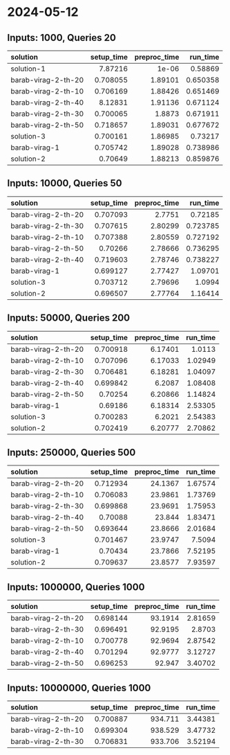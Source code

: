 # 2024-05-12

## Inputs: 1000, Queries 20

| solution            |   setup_time |   preproc_time |   run_time |
|:--------------------|-------------:|---------------:|-----------:|
| solution-1          |     7.87216  |        1e-06   |   0.58869  |
| barab-virag-2-th-20 |     0.708055 |        1.89101 |   0.650358 |
| barab-virag-2-th-10 |     0.706169 |        1.88426 |   0.651469 |
| barab-virag-2-th-40 |     8.12831  |        1.91136 |   0.671124 |
| barab-virag-2-th-30 |     0.700065 |        1.8873  |   0.671911 |
| barab-virag-2-th-50 |     0.718657 |        1.89031 |   0.677672 |
| solution-3          |     0.700161 |        1.86985 |   0.73217  |
| barab-virag-1       |     0.705742 |        1.89028 |   0.738986 |
| solution-2          |     0.70649  |        1.88213 |   0.859876 |

## Inputs: 10000, Queries 50

| solution            |   setup_time |   preproc_time |   run_time |
|:--------------------|-------------:|---------------:|-----------:|
| barab-virag-2-th-20 |     0.707093 |        2.7751  |   0.72185  |
| barab-virag-2-th-30 |     0.707615 |        2.80299 |   0.723785 |
| barab-virag-2-th-10 |     0.707388 |        2.80559 |   0.727192 |
| barab-virag-2-th-50 |     0.70266  |        2.78666 |   0.736295 |
| barab-virag-2-th-40 |     0.719603 |        2.78746 |   0.738227 |
| barab-virag-1       |     0.699127 |        2.77427 |   1.09701  |
| solution-3          |     0.703712 |        2.79696 |   1.0994   |
| solution-2          |     0.696507 |        2.77764 |   1.16414  |

## Inputs: 50000, Queries 200

| solution            |   setup_time |   preproc_time |   run_time |
|:--------------------|-------------:|---------------:|-----------:|
| barab-virag-2-th-20 |     0.700918 |        6.17401 |    1.0113  |
| barab-virag-2-th-10 |     0.707096 |        6.17033 |    1.02949 |
| barab-virag-2-th-30 |     0.706481 |        6.18281 |    1.04097 |
| barab-virag-2-th-40 |     0.699842 |        6.2087  |    1.08408 |
| barab-virag-2-th-50 |     0.70254  |        6.20866 |    1.14824 |
| barab-virag-1       |     0.69186  |        6.18314 |    2.53305 |
| solution-3          |     0.700283 |        6.2021  |    2.54383 |
| solution-2          |     0.702419 |        6.20777 |    2.70862 |

## Inputs: 250000, Queries 500

| solution            |   setup_time |   preproc_time |   run_time |
|:--------------------|-------------:|---------------:|-----------:|
| barab-virag-2-th-20 |     0.712934 |        24.1367 |    1.67574 |
| barab-virag-2-th-10 |     0.706083 |        23.9861 |    1.73769 |
| barab-virag-2-th-30 |     0.699868 |        23.9691 |    1.75953 |
| barab-virag-2-th-40 |     0.70088  |        23.844  |    1.83471 |
| barab-virag-2-th-50 |     0.693644 |        23.8666 |    2.01684 |
| solution-3          |     0.701467 |        23.9747 |    7.5094  |
| barab-virag-1       |     0.70434  |        23.7866 |    7.52195 |
| solution-2          |     0.709637 |        23.8577 |    7.93597 |

## Inputs: 1000000, Queries 1000

| solution            |   setup_time |   preproc_time |   run_time |
|:--------------------|-------------:|---------------:|-----------:|
| barab-virag-2-th-20 |     0.698144 |        93.1914 |    2.81659 |
| barab-virag-2-th-30 |     0.696491 |        92.9195 |    2.8703  |
| barab-virag-2-th-10 |     0.700778 |        92.9694 |    2.87542 |
| barab-virag-2-th-40 |     0.701294 |        92.9777 |    3.12727 |
| barab-virag-2-th-50 |     0.696253 |        92.947  |    3.40702 |

## Inputs: 10000000, Queries 1000

| solution            |   setup_time |   preproc_time |   run_time |
|:--------------------|-------------:|---------------:|-----------:|
| barab-virag-2-th-20 |     0.700887 |        934.711 |    3.44381 |
| barab-virag-2-th-10 |     0.699304 |        938.529 |    3.47732 |
| barab-virag-2-th-30 |     0.706831 |        933.706 |    3.52194 |